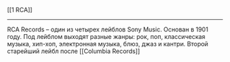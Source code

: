 [[1 RCA]]

---

RCA Records – один из четырех лейблов Sony Music. Основан в 1901 году. 
Под лейблом выходят разные жанры: рок, поп, классическая музыка, хип-хоп, электронная музыка, блюз, джаз и кантри. Второй старейший лейбл после [[Columbia Records]]